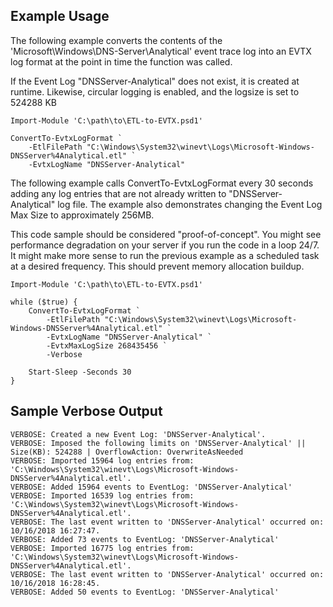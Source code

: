 ## Example Usage

The following example converts the contents of the 'Microsoft\Windows\DNS-Server\Analytical' event trace log into an EVTX log format at the point in time the function was called.

If the Event Log "DNSServer-Analytical" does not exist, it is created at runtime. Likewise, circular logging is enabled, and the logsize is set to 524288 KB 

```
Import-Module 'C:\path\to\ETL-to-EVTX.psd1'

ConvertTo-EvtxLogFormat `
    -EtlFilePath "C:\Windows\System32\winevt\Logs\Microsoft-Windows-DNSServer%4Analytical.etl" `
    -EvtxLogName "DNSServer-Analytical"
```


The following example calls ConvertTo-EvtxLogFormat every 30 seconds adding any log entries that are not already written to "DNSServer-Analytical" log file.
The example also demonstrates changing the Event Log Max Size to approximately 256MB.

This code sample should be considered "proof-of-concept". You might see performance degradation on your server if you run the code in a loop 24/7. It might make more sense to run the previous example as a scheduled task at a desired frequency. This should prevent memory allocation buildup. 

```
Import-Module 'C:\path\to\ETL-to-EVTX.psd1'

while ($true) {
    ConvertTo-EvtxLogFormat `
        -EtlFilePath "C:\Windows\System32\winevt\Logs\Microsoft-Windows-DNSServer%4Analytical.etl" `
        -EvtxLogName "DNSServer-Analytical" `
        -EvtxMaxLogSize 268435456 `
        -Verbose

    Start-Sleep -Seconds 30
}
```

## Sample Verbose Output

```
VERBOSE: Created a new Event Log: 'DNSServer-Analytical'.
VERBOSE: Imposed the following limits on 'DNSServer-Analytical' || Size(KB): 524288 | OverflowAction: OverwriteAsNeeded
VERBOSE: Imported 15964 log entries from: 'C:\Windows\System32\winevt\Logs\Microsoft-Windows-DNSServer%4Analytical.etl'.
VERBOSE: Added 15964 events to EventLog: 'DNSServer-Analytical'
VERBOSE: Imported 16539 log entries from: 'C:\Windows\System32\winevt\Logs\Microsoft-Windows-DNSServer%4Analytical.etl'.
VERBOSE: The last event written to 'DNSServer-Analytical' occurred on: 10/16/2018 16:27:47.
VERBOSE: Added 73 events to EventLog: 'DNSServer-Analytical'
VERBOSE: Imported 16775 log entries from: 'C:\Windows\System32\winevt\Logs\Microsoft-Windows-DNSServer%4Analytical.etl'.
VERBOSE: The last event written to 'DNSServer-Analytical' occurred on: 10/16/2018 16:28:45.
VERBOSE: Added 50 events to EventLog: 'DNSServer-Analytical'
```
